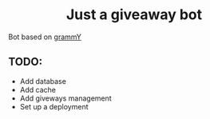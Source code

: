 <h1 align="center">Just a giveaway bot</h1>

Bot based on [grammY](https://grammy.dev/) 

## TODO:

- Add database
- Add cache
- Add giveways management
- Set up a deployment
